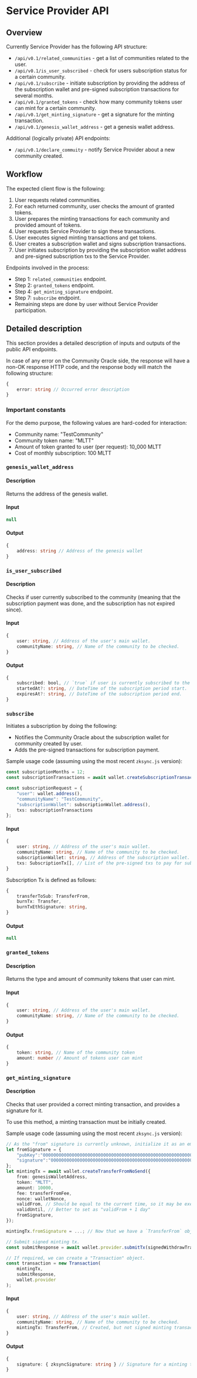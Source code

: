 # Service Provider API

## Overview

Currently Service Provider has the following API structure:

- `/api/v0.1/related_communities` - get a list of communities related to the user.
- `/api/v0.1/is_user_subscribed` - check for users subscription status for a certain community.
- `/api/v0.1/subscribe` - initiate subscription by providing the address of the subscription wallet and pre-signed subscription transactions for several months.
- `/api/v0.1/granted_tokens` - check how many community tokens user can mint for a certain community.
- `/api/v0.1/get_minting_signature` - get a signature for the minting transaction.
- `/api/v0.1/genesis_wallet_address` - get a genesis wallet address.

Additional (logically private) API endpoints:

- `/api/v0.1/declare_commuity` - notify Service Provider about a new community created.

## Workflow

The expected client flow is the following:

1. User requests related communities.
2. For each returned community, user checks the amount of granted tokens.
3. User prepares the minting transactions for each community and provided amount of tokens.
4. User requests Service Provider to sign these transactions.
5. User executes signed minting transactions and get tokens.
6. User creates a subscription wallet and signs subscription transactions.
7. User initiates subscription by providing the subscription wallet address and pre-signed subscription txs to the Service Provider.

Endpoints involved in the process:
- Step 1: `related_communities` endpoint.
- Step 2: `granted_tokens` endpoint.
- Step 4: `get_minting_signature` endpoint.
- Step 7: `subscribe` endpoint.
- Remaining steps are done by user without Service Provider participation.

## Detailed description

This section provides a detailed description of inputs and outputs of the public API endpoints.

In case of any error on the Community Oracle side, the response will have a non-OK response HTTP code, and the response
body will match the following structure:

```typescript
{
    error: string // Occurred error description
}
```

### Important constants

For the demo purpose, the following values are hard-coded for interaction:

- Community name: "TestCommunity"
- Community token name: "MLTT"
- Amount of token granted to user (per request): 10_000 MLTT
- Cost of monthly subscription: 100 MLTT

### `genesis_wallet_address`

#### Description

Returns the address of the genesis wallet.

#### Input

```typescript
null
```

#### Output

```typescript
{
    address: string // Address of the genesis wallet
}
```

### `is_user_subscribed`

#### Description

Checks if user currently subscribed to the community (meaning that the subscription payment was done, and the subscription has not expired since).

#### Input

```typescript
{
    user: string, // Address of the user's main wallet.
    communityName: string, // Name of the community to be checked.
}
```

#### Output

```typescript
{
    subscribed: bool, // `true` if user is currently subscribed to the community, and `false` otherwise.
    startedAt?: string, // DateTime of the subscription period start.
    expiresAt?: string, // DateTime of the subscription period end.
}
```

### `subscribe`

Initiates a subscription by doing the following:

- Notifies the Community Oracle about the subscription wallet for community created by user.
- Adds the pre-signed transactions for subscription payment.

Sample usage code (assuming using the most recent `zksync.js` version):

```typescript
const subscriptionMonths = 12;
const subscriptionTransactions = await wallet.createSubscriptionTransactions(subscriptionWallet, subscriptionMonths);

const subscriptionRequest = {
    "user": wallet.address(),
    "communityName": "TestCommunity",
    "subscriptionWallet": subscriptionWallet.address(),
    txs: subscriptionTransactions
};
```

#### Input

```typescript
{
    user: string, // Address of the user's main wallet.
    communityName: string, // Name of the community to be checked.
    subscriptionWallet: string, // Address of the subscription wallet.
    txs: SubscriptionTx[], // List of the pre-signed txs to pay for subscription.
}
```

Subscription Tx is defined as follows: 

```typescript
{
    transferToSub: TransferFrom,
    burnTx: Transfer,
    burnTxEthSignature: string,
}
```

#### Output

```typescript
null
```

### `granted_tokens`

#### Description

Returns the type and amount of community tokens that user can mint.

#### Input

```typescript
{
    user: string, // Address of the user's main wallet.
    communityName: string, // Name of the community to be checked.
}
```

#### Output

```typescript
{
    token: string, // Name of the community token
    amount: number // Amount of tokens user can mint
}
```


### `get_minting_signature`

#### Description

Checks that user provided a correct minting transaction, and provides a signature for it.

To use this method, a minting transaction must be initially created. 

Sample usage code (assuming using the most recent `zksync.js` version):

```typescript
// As the "from" signature is currently unknown, initialize it as an empty signature.
let fromSignature = {
    "pubKey":"0000000000000000000000000000000000000000000000000000000000000000",
    "signature":"00000000000000000000000000000000000000000000000000000000000000000000000000000000000000000000000000000000000000000000000000000000"
}; 
let mintingTx = await wallet.createTransferFromNoSend({
    from: genesisWalletAddress,
    token: "MLTT",
    amount: 10000,
    fee: transferFromFee,
    nonce: walletNonce,
    validFrom, // Should be equal to the current time, so it may be executed right after signing.
    validUntil, // Better to set as "validFrom + 1 day"
    fromSignature,
});

mintingTx.fromSignature = ...; // Now that we have a `TransferFrom` object, we can request minting signature from the Service Provider.

// Submit signed minting tx.
const submitResponse = await wallet.provider.submitTx(signedWithdrawTransaction);

// If required, we can create a "Transaction" object.
const transaction = new Transaction(
    mintingTx,
    submitResponse,
    wallet.provider
);
```

#### Input

```typescript
{
    user: string, // Address of the user's main wallet.
    communityName: string, // Name of the community to be checked.
    mintingTx: TransferFrom, // Created, but not signed minting transaction.
}
```

#### Output

```typescript
{
    signature: { zksyncSignature: string } // Signature for a minting transaction in a hexadecimal form.
}
```

